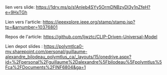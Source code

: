 lien vers slide: <https://1drv.ms/p/s!Anleb4SYy5OrmDNBzyDl3y1nZfeH?e=9HxTGh>

Lien vers l'article: <https://ieeexplore.ieee.org/stamp/stamp.jsp?tp=&arnumber=10376801>

Repos de l'article: <https://github.com/ljwztc/CLIP-Driven-Universal-Model>

Lien depot slides : <https://polymtlca0-my.sharepoint.com/personal/guillaume-alexandre_bilodeau_polymtlus_ca/_layouts/15/onedrive.aspx?id=%2Fpersonal%2Fguillaume%2Dalexandre%5Fbilodeau%5Fpolymtlus%5Fca%2FDocuments%2FINF6804&ga=1>
